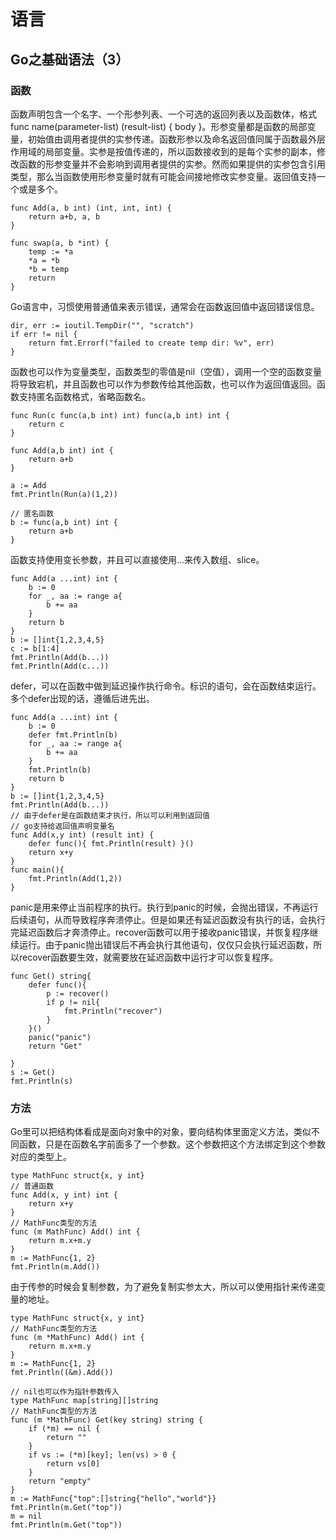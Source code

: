 # 语言
## Go之基础语法（3）


### 函数
函数声明包含一个名字、一个形参列表、一个可选的返回列表以及函数体，格式func name(parameter-list) (result-list) { body }。形参变量都是函数的局部变量，初始值由调用者提供的实参传递。函数形参以及命名返回值同属于函数最外层作用域的局部变量。实参是按值传递的，所以函数接收到的是每个实参的副本，修改函数的形参变量并不会影响到调用者提供的实参。然而如果提供的实参包含引用类型，那么当函数使用形参变量时就有可能会间接地修改实参变量。返回值支持一个或是多个。
```
func Add(a, b int) (int, int, int) {
	return a+b, a, b
}

func swap(a, b *int) {
    temp := *a
    *a = *b
    *b = temp
    return
}
```

Go语言中，习惯使用普通值来表示错误，通常会在函数返回值中返回错误信息。
```
dir, err := ioutil.TempDir("", "scratch")
if err != nil {
    return fmt.Errorf("failed to create temp dir: %v", err)
}
```

函数也可以作为变量类型，函数类型的零值是nil（空值），调用一个空的函数变量将导致宕机，并且函数也可以作为参数传给其他函数，也可以作为返回值返回。函数支持匿名函数格式，省略函数名。
```
func Run(c func(a,b int) int) func(a,b int) int {
	return c
}

func Add(a,b int) int {
	return a+b
}

a := Add
fmt.Println(Run(a)(1,2))

// 匿名函数
b := func(a,b int) int {
    return a+b
}
```

函数支持使用变长参数，并且可以直接使用...来传入数组、slice。
```
func Add(a ...int) int {
	b := 0
	for _, aa := range a{
		b += aa
	}
	return b
}
b := []int{1,2,3,4,5}
c := b[1:4]
fmt.Println(Add(b...))
fmt.Println(Add(c...))
```

defer，可以在函数中做到延迟操作执行命令。标识的语句，会在函数结束运行。多个defer出现的话，遵循后进先出。
```
func Add(a ...int) int {
	b := 0
    defer fmt.Println(b)
	for _, aa := range a{
		b += aa
	}
    fmt.Println(b)
	return b
}
b := []int{1,2,3,4,5}
fmt.Println(Add(b...))
// 由于defer是在函数结束才执行，所以可以利用到返回值
// go支持给返回值声明变量名
func Add(x,y int) (result int) {
	defer func(){ fmt.Println(result) }()
	return x+y
}
func main(){
	fmt.Println(Add(1,2))
}
```

panic是用来停止当前程序的执行。执行到panic的时候，会抛出错误，不再运行后续语句，从而导致程序奔溃停止。但是如果还有延迟函数没有执行的话，会执行完延迟函数后才奔溃停止。recover函数可以用于接收panic错误，并恢复程序继续运行。由于panic抛出错误后不再会执行其他语句，仅仅只会执行延迟函数，所以recover函数要生效，就需要放在延迟函数中运行才可以恢复程序。
```
func Get() string{
	defer func(){
		p := recover()
		if p != nil{
			fmt.Println("recover")
		}
	}()
	panic("panic")
	return "Get"

}
s := Get()
fmt.Println(s)
```

### 方法
Go里可以把结构体看成是面向对象中的对象，要向结构体里面定义方法，类似不同函数，只是在函数名字前面多了一个参数。这个参数把这个方法绑定到这个参数对应的类型上。
```
type MathFunc struct{x, y int}
// 普通函数
func Add(x, y int) int {
    return x+y
}
// MathFunc类型的方法
func (m MathFunc) Add() int {
    return m.x+m.y
}
m := MathFunc{1, 2}
fmt.Println(m.Add())
```

由于传参的时候会复制参数，为了避免复制实参太大，所以可以使用指针来传递变量的地址。
```
type MathFunc struct{x, y int}
// MathFunc类型的方法
func (m *MathFunc) Add() int {
    return m.x+m.y
}
m := MathFunc{1, 2}
fmt.Println((&m).Add())

// nil也可以作为指针参数传入
type MathFunc map[string][]string
// MathFunc类型的方法
func (m *MathFunc) Get(key string) string {
	if (*m) == nil {
		return ""
	}
	if vs := (*m)[key]; len(vs) > 0 {
		return vs[0]
	}
    return "empty"
}
m := MathFunc{"top":[]string{"hello","world"}}
fmt.Println(m.Get("top"))
m = nil
fmt.Println(m.Get("top"))
```
